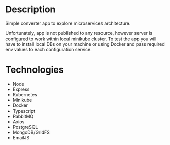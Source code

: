 # Description

Simple converter app to explore microservices architecture.

Unfortunately, app is not published to any resource, however server is configured to work within local minikube cluster. To test the app you will have to install local DBs on your machine or using Docker and pass required env values to each configuration service.

# Technologies

- Node
- Express
- Kubernetes
- Minikube
- Docker
- Typescript
- RabbitMQ
- Axios
- PostgreSQL
- MongoDB/GridFS
- EmailJS
